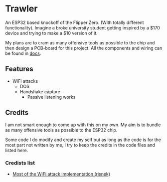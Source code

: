 # Trawler

An ESP32 based knockoff of the Flipper Zero. (With totally different functionality).
Imagine a broke university student getting inspired by a $170 device and trying to make a $10 version of it.

My plans are to cram as many offensive tools as possible to the chip and then design a PCB-board for this project. 
All the components and wiring can be found in [docs](./docs/COMPONENTS_WIRING.md).

## Features

- WiFi attacks
  - DOS
  - Handshake capture
    - Passive listening works

## Credits

I am not smart enough to come up with this on my own. 
My aim is to bundle as many offensive tools as possible to the ESP32 chip.

Some code I do modify and create my self but as long as the code is for the most part not written by me, I try to 
keep the credits in the code files and listed here.

### Credists list
- [Most of the WiFi attack implementation (risnek)](https://github.com/risinek/esp32-wifi-penetration-tool/tree/master)